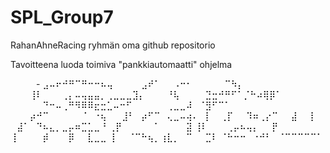 # SPL_Group7

RahanAhneRacing ryhmän oma github repositorio

Tavoitteena luoda toimiva "pankkiautomaatti" ohjelma


⠀⠀⠀⠀- ⣠⠤⠖⠚⠛⠉⠛⠒⠒⠦⢤
⠀⠀⠀⠀⣠⠞⠁⠀⠀⠠⠒⠂⠀⠀⠀⠀⠀⠉⠳⡄
⠀⠀⠀⢸⠇⠀⠀⠀⢀⡄⠤⢤⣤⣤⡀⢀⣀⣀⣀⣹⡄
⠀⠀⠀⠘⢧⠀⠀⠀⠀⣙⣒⠚⠛⠋⠁⡈⠓⠴⢿⡿⠁
⠀⠀⠀⠀⠀⠙⠒⠤⢀⠛⠻⠿⠿⣖⣒⣁⠤⠒⠋
⠀⠀⠀⠀⠀⢀⣀⣀⠼⠀⠈⣻⠋⠉⠁
⠀⠀⠀⡴⠚⠉⠀⠀⠀⠀⠀⠈⠀⠐⢦
⠀⠀⣸⠃⠀⡴⠋⠉⠀⢄⣀⠤⢴⠄⠀⡇
⠀⢀⡏⠀⠀⠹⠶⢀⡔⠉⠀⠀⣼⠀⠀⡇
⠀⣼⠁⠀⠙⠦⣄⡀⣀⡤⠶⣉⣁⣀⠘
⢀⡟⠀⠀⠀⠀⠀⠁⠀⠀⠀⠀⣽
⢸⠇⠀⠀⠀⢀⡤⠦⢤⡄⠀⠀⡟
⢸⠀⠀⠀⠀⡾⠀⠀⠀⡿⠀⠀⣇⣀⣀
⢸⠀⠀⠈⠉⠓⢦⡀⢰⣇⡀⠀⠉⠀⠀⣉⠇
⠈⠓⠒⠒⠀⠐⠚⠃⠀⠈⠉⠉⠉⠉⠉⠁